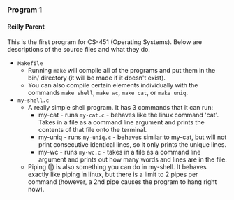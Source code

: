 ### Program 1
#### Reilly Parent

This is the first program for CS-451 (Operating Systems). Below are descriptions of the source files and what they do.

* `Makefile`
  * Running `make` will compile all of the programs and put them in the bin/ directory (it will be made if it doesn't exist).
  * You can also compile certain elements individually with the commands `make shell`, `make wc`, `make cat`, or `make uniq`.
* `my-shell.c`
  * A really simple shell program. It has 3 commands that it can run:
    * my-cat - runs `my-cat.c` - behaves like the linux command 'cat'. Takes in a file as a command line argument and prints the contents of that file onto the terminal.
    * my-uniq - runs `my-uniq.c` - behaves similar to my-cat, but will not print consecutive identical lines, so it only prints the unique lines.
    * my-wc - runs `my-wc.c` - takes in a file as a command line argument and prints out how many words and lines are in the file.
  * Piping (|) is also something you can do in my-shell. It behaves exactly like piping in linux, but there is a limit to 2 pipes per command (however, a 2nd pipe causes the program to hang right now).
